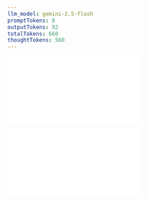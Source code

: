 ```yaml
---
llm_model: gemini-2.5-flash
promptTokens: 8
outputTokens: 92
totalTokens: 660
thoughtTokens: 560
---
```


![@](steps/prompt.21c859d1.md)

![@](steps/response.9fb605a1.md)